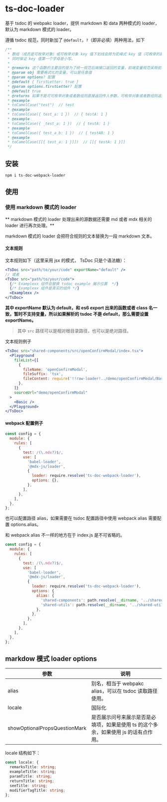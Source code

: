 # ts-doc-loader

基于 tsdoc 的 webpakc loader，提供 markdown 和 data 两种模式的 loader，默认为 markdown 模式的 loader。

遵循 tsdoc 规范，同时新加了 `@default`，`?`（即非必填）两种用法，如下

```ts
/**
 * 数组（成员是可枚举对象）或可枚举对象 key 值下划线会转为驼峰式 key 值（可枚举的属性才会转换）
 * 同时保证 key 值第一个字母是小写。
 *
 * @remarks 这个函数的主要目的是为了统一规范后端接口返回的变量，前端变量规范采用驼峰式。
 * @param obj 需要格式化的变量，可以是任意值
 * @param options? 配置
 * @default { firstLetter: true }
 * @param options.firstLetter? 配置
 * @default true
 * @returns 如果不是可可枚举对象或者数组则直接返回传入参数，可枚举对象或者数组则返回处理后的对象或者数组
 * @example
 * toCamelCase("test")  // test
 * @example
 * toCamelCase({ test_a: 1 })  // { testA: 1 }
 * @example
 * toCamelCase({ _test_a: 1 })  // { testA: 1 }
 * @example
 * toCamelCase({ test_a_b: 1 })  // { testAB: 1 }
 * @example
 * toCamelCase([[{ test_a: 1 }]])  // [[{ testA: 1 }]]
 */
```

## 安装

```
npm i ts-doc-webpack-loader
```

## 使用

### 使用 markdown 模式的 loader

** markdown 模式的 loader 处理出来的源数据还需要 md 或者 mdx 相关的 loader 进行再次处理。**

markdown 模式的 loader 会把符合规则的文本替换为一段 markdown 文本。

#### 文本规则

文本规则如下（这里采用 jsx 的模式， TsDoc 只是个语法糖）：

```jsx
<TsDoc src="path/to/your/code" exportName="default" />
// 或者
<TsDoc src="path/to/your/code">
  {/* Examplexx 组件会替换 tsdoc example 展示位置  */}
  {/* Examplexx 组件是真实的组件 */}
  <Examplexx />
</TsDoc>
```

**其中 exportName 默认为 default，和 es6 export 出来的函数或者 class 名一致，暂时不支持变量，所以如果解析的 tsdoc 不是 default，那么需要设置 exportName。**

> 其中 `src` 路径可以是相对根目录路径，也可以是绝对路径。

文本规则例子

```jsx
<TsDoc src="shared-components/src/openConfirmModal/index.tsx">
  <Playground
    fileList={[
      {
        fileName: 'openConfirmModal',
        fileSuffix: 'tsx',
        fileContent: require('!!raw-loader!../demo/openConfirmModal/Basic.tsx'),
      },
    ]}
    sourceUrl="demo/openConfirmModal"
  >
    <Basic />
  </Playground>
</TsDoc>
```

#### webpack 配置例子

```js
const config = {
  module: {
    rules: [
      {
        test: /(\.mdx?)$/,
        use: [
          'babel-loader',
          '@mdx-js/loader',
          {
            loader: require.resolve('ts-doc-webpack-loader'),
            options: {},
          },
        ],
      },
    ],
  },
};
```

也可以配置路径 alias，如果需要在 tsdoc 配置路径中使用 webpack alias 需要配置 options.alias。

和 webpack alias 不一样的地方在于 index.js 是不可省略的。

```js
const config = {
  module: {
    rules: [
      {
        test: /(\.mdx?)$/,
        use: [
          'babel-loader',
          '@mdx-js/loader',
          {
            loader: require.resolve('ts-doc-webpack-loader'),
            options: {
              alias: {
                'shared-components': path.resolve(__dirname, '../shared-components'),
                'shared-utils': path.resolve(__dirname, '../shared-utils'),
              },
            },
          },
        ],
      },
    ],
  },
};
```

## markdow 模式 loader options

| 参数                          | 说明                                                                                 |
| ----------------------------- | ------------------------------------------------------------------------------------ |
| alias                         | 别名，相当于 webpakc alias，可以在 tsdoc 读取路径使用。                              |
| locale                        | 国际化                                                                               |
| showOptionalPropsQuestionMark | 是否展示问号来展示是否是必填项，如果是使用 ts 的这个多余，如果使用 js 的话有点作用。 |

locale 结构如下：

```ts
const locale: {
  remarksTitle: string;
  exampleTitle: string;
  paramTitle: string;
  returnTitle: string;
  seeTitle: string;
  modifierTagTitle: string;
};
```
